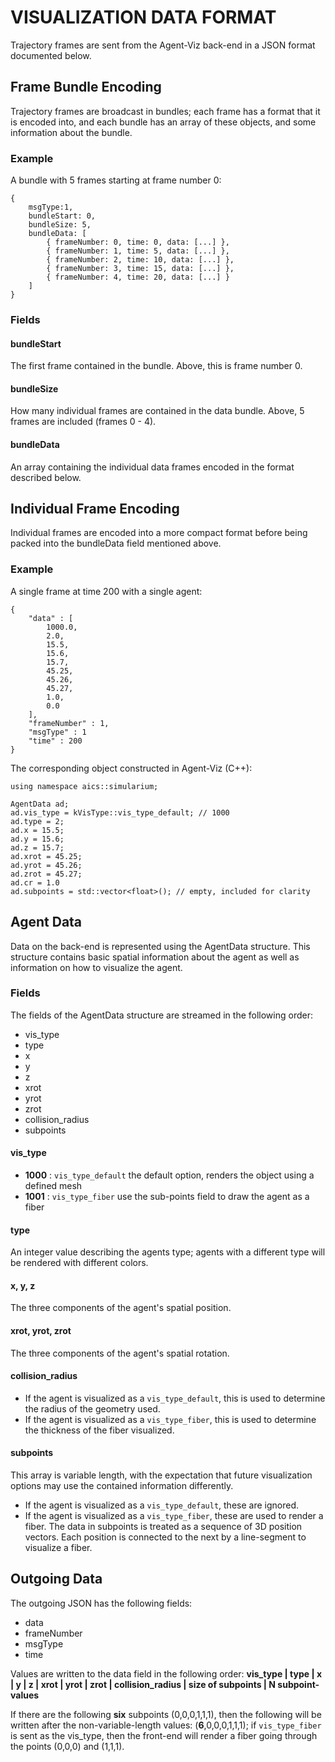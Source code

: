 # VISUALIZATION DATA FORMAT
Trajectory frames are sent from the Agent-Viz back-end in a JSON format documented below.

## Frame Bundle Encoding
Trajectory frames are broadcast in bundles; each frame has a format that it is encoded into, and each bundle has an array of these objects, and some information about the bundle.

### Example
A bundle with 5 frames starting at frame number 0:
```
{
    msgType:1,
    bundleStart: 0,
    bundleSize: 5,
    bundleData: [
        { frameNumber: 0, time: 0, data: [...] },
        { frameNumber: 1, time: 5, data: [...] },
        { frameNumber: 2, time: 10, data: [...] },
        { frameNumber: 3, time: 15, data: [...] },
        { frameNumber: 4, time: 20, data: [...] }
    ]
}
```

### Fields
#### bundleStart
The first frame contained in the bundle. Above, this is frame number 0.

#### bundleSize
How many individual frames are contained in the data bundle. Above, 5 frames are included (frames 0 - 4).

#### bundleData
An array containing the individual data frames encoded in the format described below.

## Individual Frame Encoding
Individual frames are encoded into a more compact format before being packed into the
bundleData field mentioned above.

### Example
A single frame at time 200 with a single agent:
```
{  
    "data" : [  
        1000.0,  
        2.0,  
        15.5,
        15.6,
        15.7,  
        45.25,  
        45.26,  
        45.27,  
        1.0,  
        0.0  
    ],  
    "frameNumber" : 1,  
    "msgType" : 1  
    "time" : 200  
}  
```

The corresponding object constructed in Agent-Viz (C++):

```
using namespace aics::simularium;

AgentData ad;
ad.vis_type = kVisType::vis_type_default; // 1000
ad.type = 2;
ad.x = 15.5;
ad.y = 15.6;
ad.z = 15.7;
ad.xrot = 45.25;
ad.yrot = 45.26;
ad.zrot = 45.27;
ad.cr = 1.0
ad.subpoints = std::vector<float>(); // empty, included for clarity
```

## Agent Data
Data on the back-end is represented using the AgentData structure. This structure contains basic spatial information about the agent as well as information on how to visualize the agent.

### Fields
The fields of the AgentData structure are streamed in the following order:

* vis_type
* type
* x
* y
* z
* xrot
* yrot
* zrot
* collision_radius
* subpoints

#### vis_type

* **1000** : `vis_type_default` the default option, renders the object using a defined mesh
* **1001** : `vis_type_fiber` use the sub-points field to draw the agent as a fiber

#### type
An integer value describing the agents type; agents with a different type will be rendered with different colors.

#### x, y, z
The three components of the agent's spatial position.

#### xrot, yrot, zrot
The three components of the agent's spatial rotation.

#### collision_radius
* If the agent is visualized as a `vis_type_default`, this is used to determine the radius of the geometry used.
* If the agent is visualized as a `vis_type_fiber`, this is used to determine the thickness of the fiber visualized.

#### subpoints
This array is variable length, with the expectation that future visualization options may use the contained information differently.

* If the agent is visualized as a `vis_type_default`, these are ignored.
* If the agent is visualized as a `vis_type_fiber`, these are used to render a fiber. The data in subpoints
is treated as a sequence of 3D position vectors. Each position is connected to the next by a line-segment
to visualize a fiber.

## Outgoing Data
The outgoing JSON has the following fields:

* data
* frameNumber
* msgType
* time

Values are written to the data field in the following order: **vis_type | type | x | y | z | xrot | yrot | zrot | collision_radius | size of subpoints | N subpoint-values**

If there are the following **six** subpoints (0,0,0,1,1,1), then the following will be written after the non-variable-length values: (**6**,0,0,0,1,1,1); if `vis_type_fiber` is sent as the vis_type, then the front-end will render a fiber going through the points (0,0,0) and (1,1,1).
